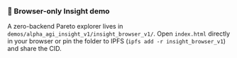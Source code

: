 ### 🔬 Browser-only Insight demo
A zero-backend Pareto explorer lives in
`demos/alpha_agi_insight_v1/insight_browser_v1/`.
Open `index.html` directly in your browser or pin the folder to IPFS
(`ipfs add -r insight_browser_v1`) and share the CID.
